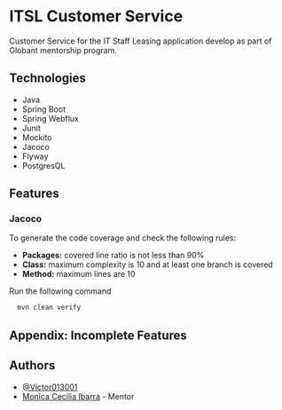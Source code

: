 # ITSL Customer Service

Customer Service for the IT Staff Leasing application develop as part of Globant mentorship program.

## Technologies

- Java
- Spring Boot
- Spring Webflux
- Junit
- Mockito
- Jacoco
- Flyway
- PostgresQL


## Features

### Jacoco

To generate the code coverage and check the following rules:
- **Packages:** covered line ratio is not less than 90%
- **Class:** maximum complexity is 10 and at least one branch is covered
- **Method:** maximum lines are 10

Run the following command
```bash
  mvn clean verify
```


## Appendix: Incomplete Features

## Authors

- [@Victor013001](https://www.github.com/victor013001)
- [Monica Cecilia Ibarra](https://www.github.com/monicaibarra03) - Mentor
